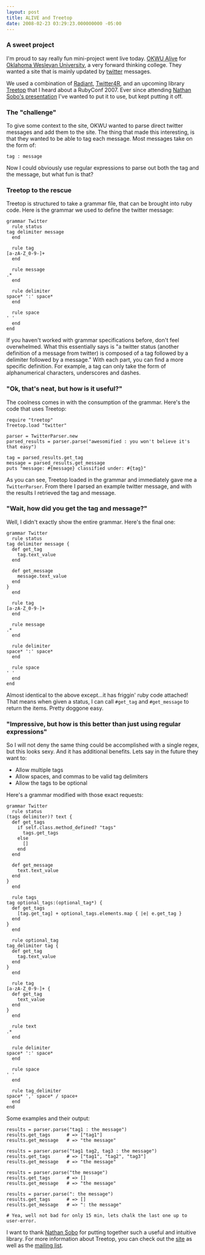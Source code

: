 ```yaml
---
layout: post
title: ALIVE and Treetop
date: 2008-02-23 03:29:23.000000000 -05:00
---
```

### A sweet project

I'm proud to say really fun mini-project went live today. [OKWU Alive](http://alive.okwu.edu/) for [Oklahoma Wesleyan University](http://www.okwu.edu/), a very forward thinking college. They wanted a site that is mainly updated by [twitter](http://twitter.com/) messages.

We used a combination of [Radiant](http://radiantcms.org/), [Twitter4R](http://twitter4r.rubyforge.org/), and an upcoming library [Treetop](http://treetop.rubyforge.org/) that I heard about a RubyConf 2007. Ever since attending [Nathan Sobo's presentation](http://rubyconf2007.confreaks.com/d1t1p5_treetop.html) I've wanted to put it to use, but kept putting it off.

### The "challenge"

To give some context to the site, OKWU wanted to parse direct twitter messages and add them to the site. The thing that made this interesting, is that they wanted to be able to tag each message. Most messages take on the form of:


    tag : message


Now I could obviously use regular expressions to parse out both the tag and the message, but what fun is that?

### Treetop to the rescue

Treetop is structured to take a grammar file, that can be brought into ruby code. Here is the grammar we used to define the twitter message:


    grammar Twitter
      rule status
	tag delimiter message
      end

      rule tag
	[a-zA-Z_0-9-]+
      end

      rule message
	.*
      end

      rule delimiter
	space* ':' space*
      end

      rule space
	' '
      end
    end


If you haven't worked with grammar specifications before, don't feel overwhelmed. What this essentially says is "a twitter status (another definition of a message from twitter) is composed of a tag followed by a delimiter followed by a message." With each part, you can find a more specific definition. For example, a tag can only take the form of alphanumerical characters, underscores and dashes.

### "Ok, that's neat, but how is it useful?"

The coolness comes in with the consumption of the grammar. Here's the code that uses Treetop:

    require "treetop"
    Treetop.load "twitter"

    parser = TwitterParser.new
    parsed_results = parser.parse("awesomified : you won't believe it's that easy")

    tag = parsed_results.get_tag
    message = parsed_results.get_message
    puts "message: #{message} classified under: #{tag}"


As you can see, Treetop loaded in the grammar and immediately gave me a `TwitterParser`. From there I parsed an example twitter message, and with the results I retrieved the tag and message.

### "Wait, how did you get the tag and message?"

Well, I didn't exactly show the entire grammar. Here's the final one:

    grammar Twitter
      rule status
	tag delimiter message {
	  def get_tag
	    tag.text_value
	  end

	  def get_message
	    message.text_value
	  end
	}
      end

      rule tag
	[a-zA-Z_0-9-]+
      end

      rule message
	.*
      end

      rule delimiter
	space* ':' space*
      end

      rule space
	' '
      end
    end


Almost identical to the above except...it has friggin' ruby code attached! That means when given a status, I can call `#get_tag` and `#get_message` to return the items. Pretty doggone easy.

### "Impressive, but how is this better than just using regular expressions"

So I will not deny the same thing could be accomplished with a single regex, but this looks sexy. And it has additional benefits. Lets say in the future they want to:

* Allow multiple tags
* Allow spaces, and commas to be valid tag delimiters
* Allow the tags to be optional

Here's a grammar modified with those exact requests:

    grammar Twitter
      rule status
	(tags delimiter)? text {
	  def get_tags
	    if self.class.method_defined? "tags"
	      tags.get_tags
	    else
	      []
	    end
	  end

	  def get_message
	    text.text_value
	  end
	}
      end

      rule tags
	tag optional_tags:(optional_tag*) {
	  def get_tags
	    [tag.get_tag] + optional_tags.elements.map { |e| e.get_tag }
	  end
	}
      end

      rule optional_tag
	tag_delimiter tag {
	  def get_tag
	    tag.text_value
	  end
	}
      end

      rule tag
	[a-zA-Z_0-9-]+ {
	  def get_tag
	    text_value
	  end
	}
      end

      rule text
	.*
      end

      rule delimiter
	space* ':' space*
      end

      rule space
	' '
      end

      rule tag_delimiter
	space* ',' space* / space+
      end
    end


Some examples and their output:

    results = parser.parse("tag1 : the message")
    results.get_tags	  # => ["tag1"]
    results.get_message   # => "the message"

    results = parser.parse("tag1 tag2, tag3 : the message")
    results.get_tags	  # => ["tag1", "tag2", "tag3"]
    results.get_message   # => "the message"

    results = parser.parse("the message")
    results.get_tags	  # => []
    results.get_message   # => "the message"

    results = parser.parse(": the message")
    results.get_tags	  # => []
    results.get_message   # => ": the message"

    # Yea, well not bad for only 15 min, lets chalk the last one up to user-error.


I want to thank [Nathan Sobo](http://functionalform.blogspot.com/) for putting together such a useful and intuitive library. For more information about Treetop, you can check out the [site](http://treetop.rubyforge.org/) as well as the [mailing list](http://groups.google.com/group/treetop-dev).
